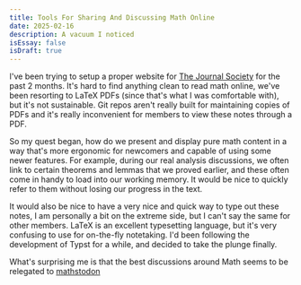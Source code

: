 ```yaml
---
title: Tools For Sharing And Discussing Math Online
date: 2025-02-16
description: A vacuum I noticed
isEssay: false
isDraft: true
---
```


I've been trying to setup a proper website for [The Journal Society](https://github.com/the-journal-society) for the past 2 months. It's hard to find anything clean to read math online, we've been resorting to LaTeX PDFs (since that's what I was comfortable with), but it's not sustainable. Git repos aren't really built for maintaining copies of PDFs and it's really inconvenient for members to view these notes through a PDF.

So my quest began, how do we present and display pure math content in a way that's more ergonomic for newcomers and capable of using some newer features. For example, during our real analysis discussions, we often link to certain theorems and lemmas that we proved earlier, and these often come in handy to load into our working memory. It would be nice to quickly refer to them without losing our progress in the text.

It would also be nice to have a very nice and quick way to type out these notes, I am personally a bit on the extreme side, but I can't say the same for other members. LaTeX is an excellent typesetting language, but it's very confusing to use for on-the-fly notetaking. I'd been following the development of Typst for a while, and decided to take the plunge finally.

What's surprising me is that the best discussions around Math seems to be relegated to [mathstodon](https://mathstodon.xyz)
